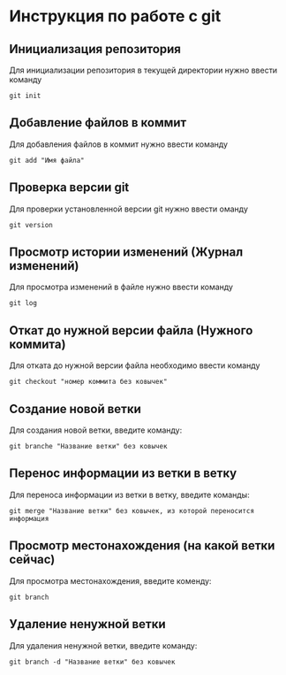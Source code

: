 # Инструкция по работе с git

## Инициализация репозитория

Для инициализации репозитория в текущей директории нужно ввести команду
```
git init
```

## Добавление файлов в коммит

Для добавления файлов в коммит нужно ввести команду
```
git add "Имя файла"
```

## Проверка версии git

Для проверки установленной версии git нужно ввести оманду
```
git version
```

## Просмотр истории изменений (Журнал изменений)

Для просмотра изменений в файле нужно ввести команду
```
git log
```

## Откат до нужной версии файла (Нужного коммита)

Для отката до нужной версии файла необходимо ввести команду
```
git checkout "номер коммита без ковычек"
```

## Создание новой ветки

Для создания новой ветки, введите команду:
```
git branche "Название ветки" без ковычек
```

## Перенос информации из ветки в ветку

Для переноса информации из ветки в ветку, введите команды:
```
git merge "Название ветки" без ковычек, из которой переносится информация
```
## Просмотр местонахождения (на какой ветки сейчас)

Для просмотра местонахождения, введите коменду:
```
git branch
```

## Удаление ненужной ветки

Для удаления ненужной ветки, введите команду:
```
git branch -d "Название ветки" без ковычек
```